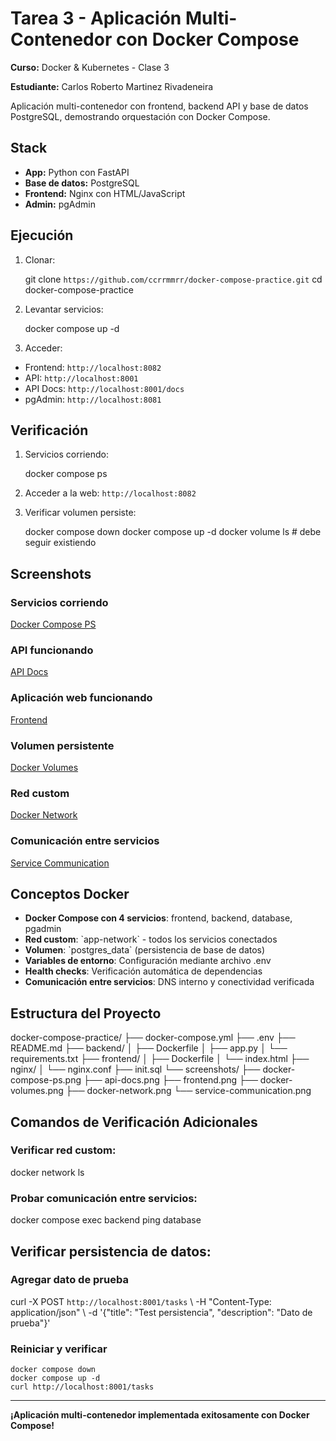 # Tarea 3 - Aplicación Multi-Contenedor con Docker Compose

**Curso:** Docker & Kubernetes - Clase 3

**Estudiante:** Carlos Roberto Martinez Rivadeneira


Aplicación multi-contenedor con frontend, backend API y base de datos PostgreSQL, demostrando orquestación con Docker Compose.

## Stack

- **App:** Python con FastAPI
- **Base de datos:** PostgreSQL
- **Frontend:** Nginx con HTML/JavaScript
- **Admin:** pgAdmin

## Ejecución

1. Clonar:

    git clone `https://github.com/ccrrmmrr/docker-compose-practice.git`
    cd docker-compose-practice


2. Levantar servicios:

    docker compose up -d


3. Acceder:
- Frontend: `http://localhost:8082`
- API: `http://localhost:8001`
- API Docs: `http://localhost:8001/docs`
- pgAdmin: `http://localhost:8081`

## Verificación

1. Servicios corriendo:

    docker compose ps


2. Acceder a la web: 
    `http://localhost:8082`

3. Verificar volumen persiste:

    docker compose down
    docker compose up -d
    docker volume ls  # debe seguir existiendo


## Screenshots

### Servicios corriendo
[Docker Compose PS](https://github.com/ccrrmmrr/curso-docker-kubernetes-tareas/tree/main/clase3/screenshots/docker_compose_ps.PNG)

### API funcionando
[API Docs](https://github.com/ccrrmmrr/curso-docker-kubernetes-tareas/tree/main/clase3/screenshots/API_Docs.PNG)

### Aplicación web funcionando
[Frontend](https://github.com/ccrrmmrr/curso-docker-kubernetes-tareas/tree/main/clase3/screenshots/Frontend.PNG)

### Volumen persistente
[Docker Volumes](https://github.com/ccrrmmrr/curso-docker-kubernetes-tareas/tree/main/clase3/screenshots/docker_volumes.PNG)

### Red custom
[Docker Network](https://github.com/ccrrmmrr/curso-docker-kubernetes-tareas/tree/main/clase3/screenshots/docker_network.PNG)

### Comunicación entre servicios
[Service Communication](https://github.com/ccrrmmrr/curso-docker-kubernetes-tareas/tree/main/clase3/screenshots/comun_servicios.PNG)

## Conceptos Docker

- **Docker Compose con 4 servicios**: frontend, backend, database, pgadmin
- **Red custom**: \`app-network\` - todos los servicios conectados
- **Volumen**: \`postgres_data\` (persistencia de base de datos)
- **Variables de entorno**: Configuración mediante archivo .env
- **Health checks**: Verificación automática de dependencias
- **Comunicación entre servicios**: DNS interno y conectividad verificada

## Estructura del Proyecto

docker-compose-practice/
├── docker-compose.yml
├── .env
├── README.md
├── backend/
│   ├── Dockerfile
│   ├── app.py
│   └── requirements.txt
├── frontend/
│   ├── Dockerfile
│   └── index.html
├── nginx/
│   └── nginx.conf
├── init.sql
└── screenshots/
    ├── docker-compose-ps.png
    ├── api-docs.png
    ├── frontend.png
    ├── docker-volumes.png
    ├── docker-network.png
    └── service-communication.png


## Comandos de Verificación Adicionales

### Verificar red custom:

docker network ls


### Probar comunicación entre servicios:

docker compose exec backend ping database


## Verificar persistencia de datos:

### Agregar dato de prueba

curl -X POST `http://localhost:8001/tasks` \\
  -H "Content-Type: application/json" \\
  -d '{"title": "Test persistencia", "description": "Dato de prueba"}'

### Reiniciar y verificar
    docker compose down
    docker compose up -d
    curl http://localhost:8001/tasks


---

**¡Aplicación multi-contenedor implementada exitosamente con Docker Compose!**
